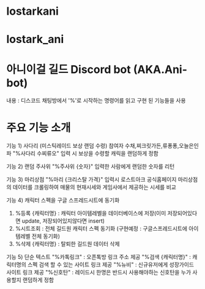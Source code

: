 ﻿# lostarkani
# lostark_ani
# 아니이걸 길드 Discord bot (AKA.Ani-bot)
내용 : 디스코드 채팅방에서 '%'로 시작하는 명령어를 읽고 구현 된 기능들을 사용

# 주요 기능 소개
기능 1) 사다리 (미스틱레이드 보상 랜덤 수령)
참여자 수채,찌크릿가든,류퐁퐁,오늘은인파 "%사다리 수찌류오" 입력 시 보상을 수령할 캐릭을 랜덤하게 정함

기능 2) 랜덤 주사위
"%주사위 {숫자}" 입력한 사람에게 랜덤한 숫자를 리턴

기능 3) 마리상점
"%마리 {크리스탈 가격}" 입력시 로스트아크 공식홈페이지 마리상점의 데이터를 크롤링하여 매물의 현재시세와 게임사에서 제공하는 시세를 비교

기능 4) 캐릭터 스펙을 구글 스프레드시트에 동기화
1. %등록 {캐릭터명} : 캐릭터 아이템레벨을 데이터베이스에 저장(이미 저장되어있다면 update, 저장되어있지않다면 insert)
2. %시트조회 : 전체 길드원 캐릭터 스펙 동기화 (구현예정 : 구글스프레드시트에 아이템레벨 전체 동기화)
3. %삭제 {캐릭터명} : 탈퇴한 길드원 데이터 삭제

기능 5) 단순 텍스트
"%카톡링크" : 오픈톡방 링크 주소 제공
"%검색 {캐릭터명}" : 캐릭터명의 스펙 검색 할 수 있는 사이트 링크 제공
"%뉴비" : 신규유저에게 성장가이드 사이트 링크 제공
"%신호탄" : 레이드시 한명은 반드시 사용해야하는 신호탄을 누가 사용할지 랜덤하게 정함
